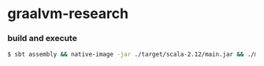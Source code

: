graalvm-research
================

### build and execute

```bash
$ sbt assembly && native-image -jar ./target/scala-2.12/main.jar && ./main
```